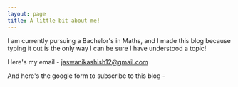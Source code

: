 ```yaml
---
layout: page
title: A little bit about me!
---
```

I am currently pursuing a Bachelor's in Maths, and I made this blog because typing it out is the only way I can be sure I have understood a topic! 

Here's my email - jaswanikashish12@gmail.com

And here's the google form to subscribe to this blog - 
